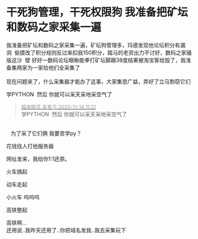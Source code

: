 # 干死狗管理，干死权限狗 我准备把矿坛和数码之家采集一遍


我准备把矿坛和数码之家采集一遍，矿坛狗管理多，玛德发现他论坛积分有漏洞&nbsp;&nbsp;偷摸改了积分规则反过来扣我150积分，踏马的老资出力不讨好，数码之家骚版这沙&nbsp;&nbsp;壁 好好一数码论坛眼瞅能拳打矿坛脚踢38度结果被淘宝客给毁了，我准备集两家为一家给他们全采集了<br />
<br />
现在问题来了，什么采集器才能办了这事，大家集思广益，弄好了立马剽窃它们

学PYTHON&nbsp;&nbsp;然后 你就可以采天采地采空气了

<div class="quote"><blockquote><font size="2"><a href="https://www.hostloc.com/forum.php?mod=redirect&amp;goto=findpost&amp;pid=9452341&amp;ptid=766545" target="_blank"><font color="#999999">暗夜精灵 发表于 2020-11-14 11:21</font></a></font><br />
学PYTHON&nbsp;&nbsp;然后 你就可以采天采地采空气了</blockquote></div><br />
<img src="static/image/smiley/default/lol.gif" smilieid="12" border="0" alt="" />&nbsp; &nbsp;为了采了它们俩 我要苦学py？

花钱找人打他服务器

网址发来，我给你1:1还原。

火车搞起<img id="aimg_L3ppW" onclick="zoom(this, this.src, 0, 0, 0)" class="zoom" src="https://cdn.jsdelivr.net/gh/hishis/forum-master/public/images/patch.gif" onmouseover="img_onmouseoverfunc(this)" onload="thumbImg(this)" border="0" alt="" />

动车走起

小火车 呜呜呜<img id="aimg_Jwi88" onclick="zoom(this, this.src, 0, 0, 0)" class="zoom" src="https://cdn.jsdelivr.net/gh/hishis/forum-master/public/images/patch.gif" onmouseover="img_onmouseoverfunc(this)" onload="thumbImg(this)" border="0" alt="" />

高铁整起

<img src="static/image/smiley/default/sweat.gif" smilieid="10" border="0" alt="" /><img src="static/image/smiley/default/sweat.gif" smilieid="10" border="0" alt="" /><br />
高铁啊...<br />
还用说..我昨天还用了..你把域名发我..我去采集玩下
